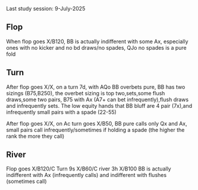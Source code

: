 Last study session: 9-July-2025

## Flop


When flop goes X/B120, BB is actually indifferent with some Ax, especially ones with no kicker and no bd draws/no spades, QJo no spades is a pure fold

## Turn

After flop goes X/X, on a turn 7d, with AQo BB overbets pure, BB has two sizings (B75,B250), the overbet sizing is top two,sets,some flush draws,some two pairs,
B75 with Ax (A7+ can bet infrequently),flush draws and infrequently sets.
The low equity hands that BB bluff are 4 pair (7x),and infrequently small pairs with a spade (22-55)

After flop goes X/X, on Ac turn goes X/B50, BB pure calls only Qx and Ax, small pairs call infrequently/sometimes if holding a spade (the higher the rank the more they call)

## River

Flop goes X/B120/C Turn 9s X/B60/C river 3h X/B100
BB is actually indifferent with Ax (infrequently calls) and indifferent with flushes (sometimes call)
